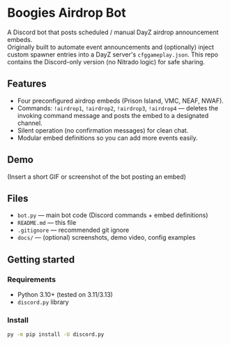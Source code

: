 # Boogies Airdrop Bot

A Discord bot that posts scheduled / manual DayZ airdrop announcement embeds.  
Originally built to automate event announcements and (optionally) inject custom spawner entries into a DayZ server's `cfggameplay.json`. This repo contains the Discord-only version (no Nitrado logic) for safe sharing.

## Features
- Four preconfigured airdrop embeds (Prison Island, VMC, NEAF, NWAF).
- Commands: `!airdrop1`, `!airdrop2`, `!airdrop3`, `!airdrop4` — deletes the invoking command message and posts the embed to a designated channel.
- Silent operation (no confirmation messages) for clean chat.
- Modular embed definitions so you can add more events easily.

## Demo
(Insert a short GIF or screenshot of the bot posting an embed)

## Files
- `bot.py` — main bot code (Discord commands + embed definitions)
- `README.md` — this file
- `.gitignore` — recommended git ignore
- `docs/` — (optional) screenshots, demo video, config examples

## Getting started

### Requirements
- Python 3.10+ (tested on 3.11/3.13)
- `discord.py` library

### Install
```bash
py -m pip install -U discord.py
